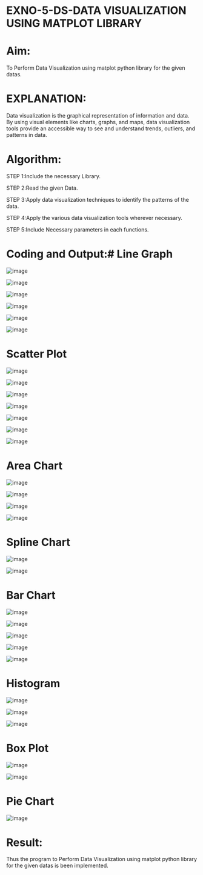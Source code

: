 # EXNO-5-DS-DATA VISUALIZATION USING MATPLOT LIBRARY

# Aim:
  To Perform Data Visualization using matplot python library for the given datas.

# EXPLANATION:
Data visualization is the graphical representation of information and data. By using visual elements like charts, graphs, and maps, data visualization tools provide an accessible way to see and understand trends, outliers, and patterns in data.

# Algorithm:
STEP 1:Include the necessary Library.

STEP 2:Read the given Data.

STEP 3:Apply data visualization techniques to identify the patterns of the data.

STEP 4:Apply the various data visualization tools wherever necessary.

STEP 5:Include Necessary parameters in each functions.

# Coding and Output:# Line Graph
 ![image](https://github.com/SamyukthaSreenivasan/EXNO-5-DS/assets/119475703/73bf39e5-9636-4fbf-912a-973c6bee1c02)

 ![image](https://github.com/SamyukthaSreenivasan/EXNO-5-DS/assets/119475703/714c39f4-c504-451e-ba95-54704ab98ca1)

 ![image](https://github.com/SamyukthaSreenivasan/EXNO-5-DS/assets/119475703/e10bb3c0-1cbd-4d88-b0ad-e13087e8bec7)

![image](https://github.com/SamyukthaSreenivasan/EXNO-5-DS/assets/119475703/2c1045e8-4543-4f00-afd9-9ce817ea43aa)

![image](https://github.com/SamyukthaSreenivasan/EXNO-5-DS/assets/119475703/5a48054a-99ff-4de4-b4ff-e1ddc85858ec)

![image](https://github.com/SamyukthaSreenivasan/EXNO-5-DS/assets/119475703/61e0ac79-2e42-45c7-920f-84ad8065e520)

# Scatter Plot
![image](https://github.com/SamyukthaSreenivasan/EXNO-5-DS/assets/119475703/9b29467f-d013-4ba5-b91e-181de6711ee5)

![image](https://github.com/SamyukthaSreenivasan/EXNO-5-DS/assets/119475703/2339c126-5702-448a-9b73-852d26ef8b50)

![image](https://github.com/SamyukthaSreenivasan/EXNO-5-DS/assets/119475703/c246b292-3829-4cb6-bc2d-067d0b892f29)

![image](https://github.com/SamyukthaSreenivasan/EXNO-5-DS/assets/119475703/bbff9007-1cb1-4cbe-a62d-b2997c08d77d)

![image](https://github.com/SamyukthaSreenivasan/EXNO-5-DS/assets/119475703/7c3b3eb5-b2ee-4567-bdc8-3e27938e99dc)

![image](https://github.com/SamyukthaSreenivasan/EXNO-5-DS/assets/119475703/5b061d0b-96a0-44da-9035-6fc03564d458)

![image](https://github.com/SamyukthaSreenivasan/EXNO-5-DS/assets/119475703/40254063-c10b-42e5-af96-49ff7f6b7546)

# Area Chart
![image](https://github.com/SamyukthaSreenivasan/EXNO-5-DS/assets/119475703/b1ddfd59-ce17-40b2-98e9-b9cb991490c5)

![image](https://github.com/SamyukthaSreenivasan/EXNO-5-DS/assets/119475703/c0d8053d-faa8-47e8-8796-d56aa23c9a07)

![image](https://github.com/SamyukthaSreenivasan/EXNO-5-DS/assets/119475703/f1b4ebfa-0c38-47e6-adb3-97579aefcf4f)

![image](https://github.com/SamyukthaSreenivasan/EXNO-5-DS/assets/119475703/7251d03b-f674-4cd5-bea1-e69bec86d285)

# Spline Chart
![image](https://github.com/SamyukthaSreenivasan/EXNO-5-DS/assets/119475703/47df3913-413e-4c91-b033-9cf0567e093b)

![image](https://github.com/SamyukthaSreenivasan/EXNO-5-DS/assets/119475703/8f1755dc-b875-496d-9d97-4268e2cb9c32)

# Bar Chart
![image](https://github.com/SamyukthaSreenivasan/EXNO-5-DS/assets/119475703/5156830e-6ea3-4b91-92b8-bfd8d145713d)

![image](https://github.com/SamyukthaSreenivasan/EXNO-5-DS/assets/119475703/c0033a63-164f-4cc4-996f-95201893ecd0)

![image](https://github.com/SamyukthaSreenivasan/EXNO-5-DS/assets/119475703/f44b28df-de23-4101-a61a-e261e3532364)

![image](https://github.com/SamyukthaSreenivasan/EXNO-5-DS/assets/119475703/a9742915-7b35-47fd-b59d-b7b8fadc54b2)

![image](https://github.com/SamyukthaSreenivasan/EXNO-5-DS/assets/119475703/555b339d-2f21-4348-9feb-b631839a5e36)

# Histogram
![image](https://github.com/SamyukthaSreenivasan/EXNO-5-DS/assets/119475703/9964cb3a-88ad-4adc-83e8-b936f6b86d12)

![image](https://github.com/SamyukthaSreenivasan/EXNO-5-DS/assets/119475703/3a7dab5f-b3ec-419e-96c0-8807e20cf43a)

![image](https://github.com/SamyukthaSreenivasan/EXNO-5-DS/assets/119475703/d4101745-4a05-4c0a-8c79-ad356d8e7b43)

# Box Plot
![image](https://github.com/SamyukthaSreenivasan/EXNO-5-DS/assets/119475703/172f8db9-8683-4c10-a38b-59494ace81f6)

![image](https://github.com/SamyukthaSreenivasan/EXNO-5-DS/assets/119475703/662bd95d-924e-403a-aeb0-3809cad79811)

# Pie Chart
![image](https://github.com/SamyukthaSreenivasan/EXNO-5-DS/assets/119475703/d31e6000-d08c-4e69-90bb-39ba7fe5bb8e)

# Result:
Thus the program to Perform Data Visualization using matplot python library for the given datas is been implemented.
